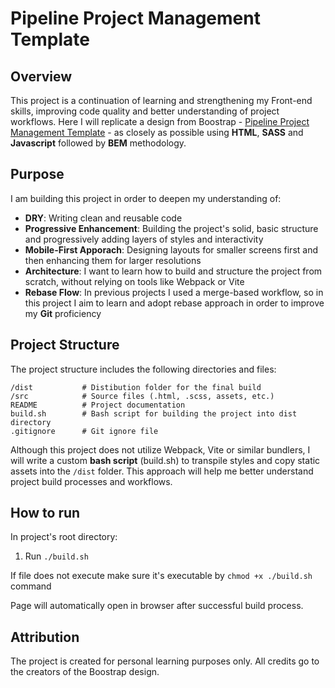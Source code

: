 # Pipeline Project Management Template

## Overview

This project is a continuation of learning and strengthening my Front-end skills, improving code quality and better understanding of project workflows. Here I will replicate a design from Boostrap - [Pipeline Project Management Template](https://pipeline.mediumra.re/index.html) - as closely as possible using **HTML**, **SASS** and **Javascript** followed by **BEM** methodology.

## Purpose
I am building this project in order to deepen my understanding of:
* **DRY**: Writing clean and reusable code
* **Progressive Enhancement**: Building the project's solid, basic structure and progressively adding layers of styles and interactivity
* **Mobile-First Apporach**: Designing layouts for smaller screens first and then enhancing them for larger resolutions
* **Architecture**: I want to learn how to build and structure the project from scratch, without relying on tools like Webpack or Vite
* **Rebase Flow**: In previous projects I used a merge-based workflow, so in this project I aim to learn and adopt rebase approach in order to improve my **Git** proficiency

## Project Structure
The project structure includes the following directories and files:
```
/dist           # Distibution folder for the final build
/src            # Source files (.html, .scss, assets, etc.)
README          # Project documentation
build.sh        # Bash script for building the project into dist directory
.gitignore      # Git ignore file
```
Although this project does not utilize Webpack, Vite or similar bundlers, I will write a custom **bash script** (build.sh) to transpile styles and copy static assets into the `/dist` folder. This approach will help me better understand project build processes and workflows.

## How to run

In project's root directory:

1. Run ```./build.sh```

If file does not execute make sure it's executable by ```chmod +x ./build.sh``` command

Page will automatically open in browser after successful build process.

## Attribution
The project is created for personal learning purposes only. All credits go to the creators of the Boostrap design.